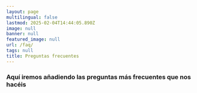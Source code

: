 ```yaml
---
layout: page
multilingual: false
lastmod: 2025-02-04T14:44:05.890Z
image: null
banner: null
featured_image: null
url: /faq/
tags: null
title: Preguntas frecuentes
---
```


### Aquí iremos añadiendo las preguntas más frecuentes que nos hacéis
